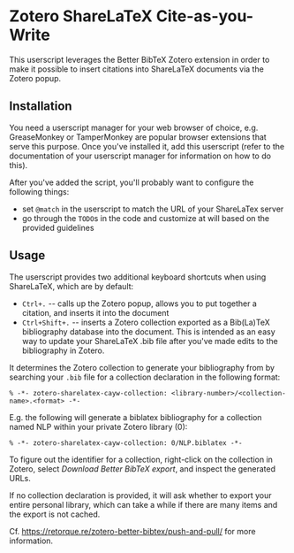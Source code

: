 Zotero ShareLaTeX Cite-as-you-Write
===================================

This userscript leverages the Better BibTeX Zotero extension in order to
make it possible to insert citations into ShareLaTeX documents via the
Zotero popup.

Installation
------------

You need a userscript manager for your web browser of choice, e.g.
GreaseMonkey or TamperMonkey are popular browser extensions that serve
this purpose. Once you've installed it, add this userscript (refer to
the documentation of your userscript manager for information on how to
do this).

After you've added the script, you'll probably want to configure the
following things:

- set `@match` in the userscript to match the URL of your ShareLaTex
  server
- go through the `TODO`s in the code and customize at will based on the
  provided guidelines

Usage
-----

The userscript provides two additional keyboard shortcuts when using
ShareLaTeX, which are by default:

- `Ctrl+.` -- calls up the Zotero popup, allows you to put together a
  citation, and inserts it into the document
- `Ctrl+Shift+.` -- inserts a Zotero collection exported as a Bib(La)TeX
  bibliography database into the document. This is intended as an easy
  way to update your ShareLaTeX .bib file after you've made edits to the
  bibliography in Zotero.

It determines the Zotero collection to generate your bibliography from
by searching your `.bib` file for a collection declaration in the
following format:

```
% -*- zotero-sharelatex-cayw-collection: <library-number>/<collection-name>.<format> -*-
```

E.g. the following will generate a biblatex bibliography for a
collection named NLP within your private Zotero library (0):

```
% -*- zotero-sharelatex-cayw-collection: 0/NLP.biblatex -*-
```

To figure out the identifier for a collection, right-click on the
collection in Zotero, select *Download Better BibTeX export*, and
inspect the generated URLs.

If no collection declaration is provided, it will ask whether to export
your entire personal library, which can take a while if there are many
items and the export is not cached.

Cf. <https://retorque.re/zotero-better-bibtex/push-and-pull/> for more
information.


